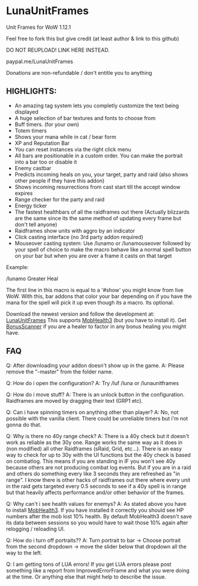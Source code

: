 # LunaUnitFrames
Unit Frames for WoW 1.12.1


Feel free to fork this but give credit (at least author & link to this github)

DO NOT REUPLOAD! LINK HERE INSTEAD.


paypal.me/LunaUnitFrames

Donations are non-refundable / don't entitle you to anything


## HIGHLIGHTS:
- An amazing tag system lets you completly customize the text being displayed
- A huge selection of bar textures and fonts to choose from
- Buff timers. (for your own)
- Totem timers
- Shows your mana while in cat / bear form
- XP and Reputation Bar
- You can reset instances via the right click menu
- All bars are positionable in a custom order. You can make the portrait into a bar too or disable it
- Enemy castbar
- Predicts incoming heals on you, your target, party and raid (also shows other people if they have this addon)
- Shows incoming resurrections from cast start till the accept window expires
- Range checker for the party and raid
- Energy ticker
- The fastest healthbars of all the raidframes out there (Actually blizzards are the same since its the same method of updating every frame but don't tell anyone)
- Raidframes show units with aggro by an indicator
- Click casting interface (no 3rd party addon required)
- Mouseover casting system: Use /lunamo or /lunamouseover followed by your spell of choice to make the macro behave like a normal spell button on your bar but when you are over a frame it casts on that target

Example:

/lunamo Greater Heal

The first line in this macro is equal to a '#show' you might know from live WoW. With this, bar addons that color your bar depending on if you have the mana for the spell will pick it up even though its a macro. Its optional.



Download the newest version and follow the development at: [LunaUnitFrames](https://github.com/jimmytaker/LunaUnitFrames/tree/TurtleWoW)
This supports [MobHealth3](http://legacy.curseforge.com/media/files/72/65/mobhealth3-mobhealth3-3-2.zip) (but you have to install it).
Get [BonusScanner](http://www.curseforge.com/media/files/66/890/bonusscanner-1-2.zip) if you are a healer to factor in any bonus healing you might have.


## FAQ

Q: After downloading your addon doesn't show up in the game.
A: Please remove the "-master" from the folder name.

Q: How do i open the configuration?
A: Try /luf /luna or /lunaunitframes

Q: How do i move stuff?
A: There is an unlock button in the configuration. Raidframes are moved by dragging their text (GRP1 etc).

Q: Can i have spinning timers on anything other than player?
A: No, not possible with the vanilla client. There could be unreliable timers but i'm not gonna do that.

Q: Why is there no 40y range check?
A: There is a 40y check but it doesn't work as reliable as the 30y one. Range works the same way as it does in (non modified) all other Raidframes (sRaid, Grid, etc...). There is an easy way to check for up to 30y with the UI functions but the 40y check is based on combatlog. This means if you are standing in IF you won't see 40y because others are not producing combat log events. But if you are in a raid and others do something every like 3 seconds they are refreshed as "in range". I know there is other hacks of raidframes out there where every unit in the raid gets targeted every 0.5 seconds to see if a 40y spell is in range but that heavily affects performance and/or other behavior of the frames.

Q: Why can't i see health values for enemys?
A: As stated above you have to install [MobHealth3](http://legacy.curseforge.com/media/files/72/65/mobhealth3-mobhealth3-3-2.zip). If you have installed it correctly you should see HP numbers after the mob lost 10% health. By default MobHealth3 doesn't save its data between sessions so you would have to wait those 10% again after relogging / reloading UI.

Q: How do i turn off portraits??
A: Turn portrait to bar -> Choose portrait from the second dropdown -> move the slider below that dropdown all the way to the left.

Q: I am getting tons of LUA errors!
If you get LUA errors please post something like a report from ImprovedErrorFrame and what you were doing at the time. Or anything else that might help to describe the issue.
